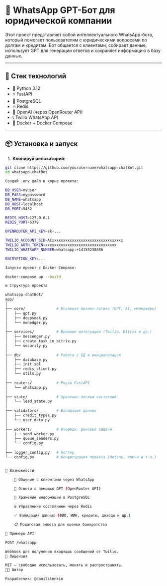# 🤖 WhatsApp GPT-Бот для юридической компании

Этот проект представляет собой интеллектуального WhatsApp-бота, который помогает пользователям с юридическими вопросами по долгам и кредитам. Бот общается с клиентами, собирает данные, использует GPT для генерации ответов и сохраняет информацию в базу данных.

---

## 🚀 Стек технологий

- 🐍 Python 3.12
- ⚡ FastAPI
- 🐘 PostgreSQL
- 🔥 Redis
- 🧠 OpenAI (через OpenRouter API)
- 📞 Twilio WhatsApp API
- 🐳 Docker + Docker Compose

---

## 📦 Установка и запуск

1. **Клонируй репозиторий:**

```bash
git clone https://github.com/yourusername/whatsapp-chatBot.git
cd whatsapp-chatBot

Создай .env файл в корне проекта:

DB_USER=myuser
DB_PASS=mypassword
DB_NAME=whatsapp
DB_HOST=localhost
DB_PORT=5432

REDIS_HOST=127.0.0.1
REDIS_PORT=6379

OPENROUTER_API_KEY=sk-...

TWILIO_ACCOUNT_SID=ACxxxxxxxxxxxxxxxxxxxxxxxxxxxxxxxx
TWILIO_AUTH_TOKEN=xxxxxxxxxxxxxxxxxxxxxxxxxxxxxxxx
TWILIO_WHATSAPP_NUMBER=whatsapp:+14155238886

ENCRYPTION_KEY=...

Запусти проект с Docker Compose:

docker-compose up --build

⚙️ Структура проекта

whatsapp-chatBot/
app/
│
├── core/              # Основная бизнес-логика (GPT, AI, менеджеры)
│   ├── gpt.py
│   ├── deepseek.py
│   └── menedger.py
│
├── services/          # Внешние интеграции (Twilio, Bitrix и др.)
│   ├── messenger.py
│   ├── create_task_in_bitrix.py
│   └── security.py
│
├── db/                # Работа с БД и инициализация
│   ├── database.py
│   ├── init.sql
│   ├── redis_client.py
│   └── utils.py
│
├── routers/           # Роуты FastAPI
│   └── whatsapp.py
│
├── state/             # Хранение логики состояний
│   └── lead_state.py
│
├── validators/        # Валидация данных
│   ├── credit_types.py
│   └── user_data.py
│
├── workers/           # Очереди, фоновые задачи
│   ├── send_worker.py
│   ├── queue_senders.py
│   └── config.py
│
├── logger_config.py   # Логгер
└── config.py          # Конфигурация проекта (dotenv, ключи и т.п.)


🔧 Возможности

    📲 Общение с клиентами через WhatsApp

    🧠 Ответы с помощью GPT (OpenRouter API)

    💾 Хранение информации в PostgreSQL

    ⚙️ Управление состоянием через Redis

    ✅ Валидация данных (ФИО, ИИН, кредиты, доходы и др.)

    📋 Пошаговая анкета для оценки банкротства

🧪 Примеры API

POST /whatsapp

Webhook для получения входящих сообщений от Twilio.
📄 Лицензия

MIT — свободно использовать, менять и распространять.
👨‍💻 Автор

Разработчик: @danilstenkin



